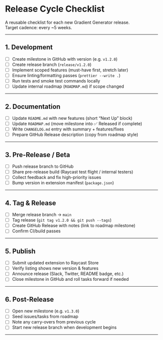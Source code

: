 # Release Cycle Checklist

A reusable checklist for each new Gradient Generator release.  
Target cadence: every ~5 weeks.

---

## 1. Development
- [ ] Create milestone in GitHub with version (e.g. `v1.2.0`)
- [ ] Create release branch (`release/v1.2.0`)
- [ ] Implement scoped features (must-have first, stretch later)
- [ ] Ensure linting/formatting passes (`prettier --write .`)
- [ ] Run tests and smoke test commands locally
- [ ] Update internal roadmap (`ROADMAP.md`) if scope changed

---

## 2. Documentation
- [ ] Update `README.md` with new features (short “Next Up” block)
- [ ] Update `ROADMAP.md` (move milestone into ✅ Released if complete)
- [ ] Write `CHANGELOG.md` entry with summary + features/fixes
- [ ] Prepare GitHub Release description (copy from roadmap style)

---

## 3. Pre-Release / Beta
- [ ] Push release branch to GitHub
- [ ] Share pre-release build (Raycast test flight / internal testers)
- [ ] Collect feedback and fix high-priority issues
- [ ] Bump version in extension manifest (`package.json`)

---

## 4. Tag & Release
- [ ] Merge release branch → `main`
- [ ] Tag release (`git tag v1.2.0 && git push --tags`)
- [ ] Create GitHub Release with notes (link to roadmap milestone)
- [ ] Confirm CI/build passes

---

## 5. Publish
- [ ] Submit updated extension to Raycast Store
- [ ] Verify listing shows new version & features
- [ ] Announce release (Slack, Twitter, README badge, etc.)
- [ ] Close milestone in GitHub and roll tasks forward if needed

---

## 6. Post-Release
- [ ] Open new milestone (e.g. `v1.3.0`)
- [ ] Seed issues/tasks from roadmap
- [ ] Note any carry-overs from previous cycle
- [ ] Start new release branch when development begins

---
